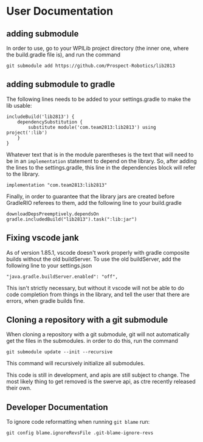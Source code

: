 # User Documentation

## adding submodule
In order to use, go to your WPILib project directory (the inner one, where the build.gradle file is), and run the command
```
git submodule add https://github.com/Prospect-Robotics/lib2813
```
## adding submodule to gradle
The following lines needs to be added to your settings.gradle to make the lib usable:
```
includeBuild('lib2813') {
    dependencySubstitution {
        substitute module('com.team2813:lib2813') using project(':lib')
    }
}
```
Whatever text that is in the module parentheses is the text that will need to be in an `implementation` statement to depend on the library.
So, after adding the lines to the settings.gradle, this line in the dependencies block will refer to the library.
```
implementation "com.team2813:lib2813"
```
Finally, in order to guarantee that the library jars are created before GradleRIO referees to them, add the following line to your build.gradle
```
downloadDepsPreemptively.dependsOn gradle.includedBuild("lib2813").task(":lib:jar")
```

## Fixing vscode jank
As of version 1.85.1, vscode doesn't work properly with gradle composite builds without the old buildServer. To use the old buildServer, add the following line
to your settings.json
```
"java.gradle.buildServer.enabled": "off",
```
This isn't strictly necessary, but without it vscode will not be able to do code completion from things in the library, and tell the user that there are errors,
when gradle builds fine.

## Cloning a repository with a git submodule
When cloning a repository with a git submodule, git will not automatically get the files in the submodules. in order to do this, run the command
```
git submodule update --init --recursive
```
This command will recursively initialize all submodules.

This code is still in development, and apis are still subject to change. The most likely thing to get removed is the swerve api, as ctre recently released their own.

## Developer Documentation

To ignore code reformatting when running `git blame` run:

```shell
git config blame.ignoreRevsFile .git-blame-ignore-revs
```
